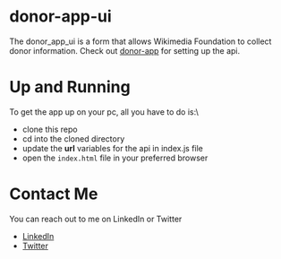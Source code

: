 # donor-app-ui
The donor_app_ui is a form that allows Wikimedia Foundation to collect donor information.
Check out [donor-app]("https://github.com/bukolabisuga/donor-app") for setting up the api.

# Up and Running
To get the app up on your pc, all you have to do is:\
  - clone this repo 
  - cd into the cloned directory
  - update the **url** variables for the api in index.js file
  - open the `index.html` file in your preferred browser

# Contact Me
You can reach out to me on LinkedIn or Twitter
- [LinkedIn]("https://www.linkedin.com/in/olubukola-bisuga-636160aa/") 
- [Twitter]("https://twitter.com/bukolabisuga")
